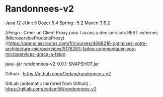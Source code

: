 # Randonnees-v2

Java 12
JUnit 5 
Dozer 5.4
Spring : 5.2
Maven 3.6.2


//Feign : Creer un Client Proxy pour l acces a des services REST externes (MicroserviceProduitsProxy)
//https://openclassrooms.com/fr/courses/4668216-optimisez-votre-architecture-microservices/5176263-faites-communiquer-vos-microservices-grace-a-feign

java -jar randonnees-v2-0.0.1-SNAPSHOT.jar

Github : 
https://github.com/Cedam/randonnees-v2

GitLab (automatic mirrored from Github) :
https://gitlab.com/cedam56/randonnees-v2
